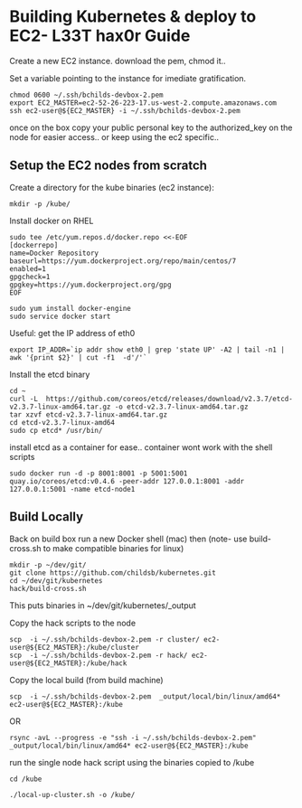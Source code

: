 # Building Kubernetes & deploy to EC2- L33T hax0r Guide

Create a new EC2 instance.  download the pem, chmod it..

Set a variable pointing to the instance for imediate gratification.

```
chmod 0600 ~/.ssh/bchilds-devbox-2.pem
export EC2_MASTER=ec2-52-26-223-17.us-west-2.compute.amazonaws.com
ssh ec2-user@${EC2_MASTER} -i ~/.ssh/bchilds-devbox-2.pem
```
once on the box copy your public personal key to the authorized_key on the node for easier access.. or keep using the ec2 specific..

## Setup the EC2 nodes from scratch

Create a directory for the kube binaries (ec2 instance):
```
mkdir -p /kube/
```

Install docker on RHEL
```
sudo tee /etc/yum.repos.d/docker.repo <<-EOF
[dockerrepo]
name=Docker Repository
baseurl=https://yum.dockerproject.org/repo/main/centos/7
enabled=1
gpgcheck=1
gpgkey=https://yum.dockerproject.org/gpg
EOF

sudo yum install docker-engine
sudo service docker start
```

Useful: get the IP address of eth0
```
export IP_ADDR=`ip addr show eth0 | grep 'state UP' -A2 | tail -n1 | awk '{print $2}' | cut -f1  -d'/'`
```

Install the etcd binary
```
cd ~
curl -L  https://github.com/coreos/etcd/releases/download/v2.3.7/etcd-v2.3.7-linux-amd64.tar.gz -o etcd-v2.3.7-linux-amd64.tar.gz
tar xzvf etcd-v2.3.7-linux-amd64.tar.gz
cd etcd-v2.3.7-linux-amd64
sudo cp etcd* /usr/bin/
```

install etcd as a container for ease.. container wont work with the shell scripts
```
sudo docker run -d -p 8001:8001 -p 5001:5001 quay.io/coreos/etcd:v0.4.6 -peer-addr 127.0.0.1:8001 -addr 127.0.0.1:5001 -name etcd-node1
```

## Build Locally 
Back on build box run a new Docker shell (mac) then (note- use build-cross.sh to make compatible binaries for linux)
```
mkdir -p ~/dev/git/
git clone https://github.com/childsb/kubernetes.git
cd ~/dev/git/kubernetes
hack/build-cross.sh 
```

This puts binaries in ~/dev/git/kubernetes/_output

Copy the hack scripts to the node
```
scp  -i ~/.ssh/bchilds-devbox-2.pem -r cluster/ ec2-user@${EC2_MASTER}:/kube/cluster
scp  -i ~/.ssh/bchilds-devbox-2.pem -r hack/ ec2-user@${EC2_MASTER}:/kube/hack
```



Copy the local build (from build machine)
```
scp  -i ~/.ssh/bchilds-devbox-2.pem  _output/local/bin/linux/amd64*  ec2-user@${EC2_MASTER}:/kube
```
OR
```
rsync -avL --progress -e "ssh -i ~/.ssh/bchilds-devbox-2.pem"  _output/local/bin/linux/amd64* ec2-user@${EC2_MASTER}:/kube
```

run the single node hack script using the binaries copied to /kube
```
cd /kube

./local-up-cluster.sh -o /kube/
```
